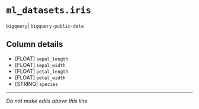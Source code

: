 # `ml_datasets.iris`
`bigquery`| `bigquery-public-data`

## Column details
* [FLOAT]     `sepal_length`
* [FLOAT]     `sepal_width`
* [FLOAT]     `petal_length`
* [FLOAT]     `petal_width`
* [STRING]    `species`

-------------------------------------------------------------------------------
*Do not make edits above this line.*
